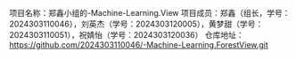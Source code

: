 项目名称：郑鑫小组的-Machine-Learning.View
项目成员：郑鑫（组长，学号：2024303110046），刘英杰（学号：2024303120005），黄梦甜（学号：2024303110051），祝婧怡（学号：2024303120036）
仓库地址：https://github.com/2024303110046/-Machine-Learning.ForestView.git
